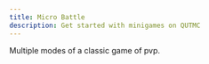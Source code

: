 ```yaml
---
title: Micro Battle
description: Get started with minigames on QUTMC
---
```

Multiple modes of a classic game of pvp.